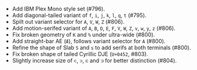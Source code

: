  * Add IBM Plex Mono style set (#796).
 * Add diagonal-tailed variant of `f`, `i`, `j`, `k`, `l`, `q`, `t` (#795).
 * Spilt out variant selector for `A`, `V`, `W`, `Z` (#806).
 * Add motion-serifed variant of `A`, `B`, `D`, `E`, `F`, `V`, `W`, `Z`, `v`, `w`, `y`, `z` (#806).
 * Fix broken geometry of `K` and `%` under ultra-wide (#800).
 * Add straight-bar AE (`Æ`), follows variant selector for `A` (#800).
 * Refine the shape of Slab `S` and `s` to add serifs at both terminals (#800).
 * Fix broken shape of tailed Cyrillic DJE (`U+0452`, #803).
 * Slightly increase size of `⊂`, `⊃`, `⊏` and `⊐` for better distinction (#804).
